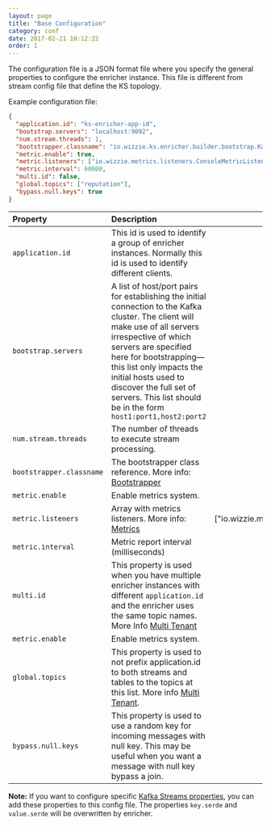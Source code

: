 ```yaml
---
layout: page
title: "Base Configuration"
category: conf
date: 2017-02-21 10:12:22
order: 1
---
```


The configuration file is a JSON format file where you specify the general properties to configure the enricher instance. This file is different from stream config file that define the KS topology.

Example configuration file:

```json
{
  "application.id": "ks-enricher-app-id",
  "bootstrap.servers": "localhost:9092",
  "num.stream.threads": 1,
  "bootstrapper.classname": "io.wizzie.ks.enricher.builder.bootstrap.KafkaBootstrapper",
  "metric.enable": true,
  "metric.listeners": ["io.wizzie.metrics.listeners.ConsoleMetricListener"],
  "metric.interval": 60000,
  "multi.id": false,
  "global.topics": ["reputation"],
  "bypass.null.keys": true
}
```

| Property     | Description     |  Default Value|
| :------------- | :-------------  |   :-------------:   |
| `application.id`      | This id is used to identify a group of enricher instances. Normally this id is used to identify different clients.      |  - |
| `bootstrap.servers`      | A list of host/port pairs for establishing the initial connection to the Kafka cluster. The client will make use of all servers irrespective of which servers are specified here for bootstrapping—this list only impacts the initial hosts used to discover the full set of servers. This list should be in the form `host1:port1,host2:port2`      | - |
| `num.stream.threads`      | The number of threads to execute stream processing.      | 1 |
| `bootstrapper.classname`      | The bootstrapper class reference. More info: [Bootstrapper](http://wizzie.io/enricher/bootstrapper/definition-bootstrapper.html)       | - |
| `metric.enable`      | Enable metrics system.      | false |
| `metric.listeners`      | Array with metrics listeners. More info: [Metrics](https://github.com/wizzie-io/metrics-library/tree/master/src/main/java/io/wizzie/metrics/listeners)      | ["io.wizzie.metrics.listeners.ConsoleMetricListener"] |
| `metric.interval`      | Metric report interval (milliseconds)      |  60000 |
| `multi.id`      | This property is used when you have multiple enricher instances with different `application.id` and the enricher uses the same topic names. More Info [Multi Tenant](http://wizzie.io/enricher/conf/multi-tenant.html)      |  false |
| `metric.enable`      | Enable metrics system.      | false |
| `global.topics`      | This property is used to not prefix application.id to both streams and tables to the topics at this list. More info [Multi Tenant](http://wizzie.io/enricher/conf/multi-tenant.html).   | Empty list. |
| `bypass.null.keys`      | This property is used to use a random key for incoming messages with null key. This may be useful when you want a message with null key bypass a join.  | false |

**Note:** If you want to configure specific [Kafka Streams properties](http://kafka.apache.org/documentation#streamsconfigs), you can add these properties to this config file. The properties `key.serde` and `value.serde` will be overwritten by enricher.

